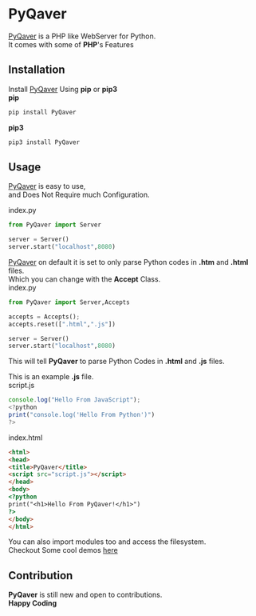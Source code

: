 # PyQaver
[PyQaver](https://pypi.org/project/PyQaver) is a PHP like WebServer for Python.  
It comes with some of **PHP**'s Features

## Installation
Install [PyQaver](https://pypi.org/project/PyQaver) Using **pip** or **pip3**  
**pip**
```bash
pip install PyQaver
```
**pip3**
```bash
pip3 install PyQaver
```
## Usage
[PyQaver](https://pypi.org/project/PyQaver) is easy to use,  
and Does Not Require much Configuration.

index.py
```python
from PyQaver import Server

server = Server()
server.start("localhost",8080)
```
[PyQaver](https://pypi.org/project/PyQaver) on default it is set to only parse Python codes in __.htm__ and __.html__ files.  
Which you can change with the **Accept** Class.  
index.py
```python
from PyQaver import Server,Accepts

accepts = Accepts();
accepts.reset([".html",".js"])

server = Server()
server.start("localhost",8080)
```
This will tell **PyQaver** to parse Python Codes in __.html__ and __.js__ files.

This is an example __.js__ file.  
script.js
```javascript
console.log("Hello From JavaScript");
<?python
print("console.log('Hello From Python')")
?>
```
index.html
```html
<html>
<head>
<title>PyQaver</title>
<script src="script.js"></script>
</head>
<body>
<?python
print("<h1>Hello From PyQaver!</h1>")
?>
</body>
</html>
```
You can also import modules too and access the filesystem.  
Checkout Some cool demos [here](https://github.com/DevBash1/PyQaver-Demos)

## Contribution
**PyQaver** is still new and open to contributions.  
**Happy Coding**
